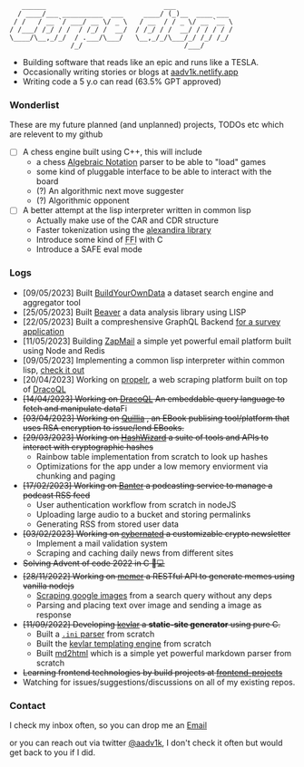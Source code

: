 ```
   ______                             ___
  / ____/___ __________  ___     ____/ (_)__  ____ ___
 / /   / __ `/ ___/ __ \/ _ \   / __  / / _ \/ __ `__ \
/ /___/ /_/ / /  / /_/ /  __/  / /_/ / /  __/ / / / / /
\____/\__,_/_/  / .___/\___/   \__,_/_/\___/_/ /_/ /_/
               /_/                         /___/
```

- Building software that reads like an epic and runs like a TESLA.
- Occasionally writing stories or blogs at [aadv1k.netlify.app](http://aadv1k.netlify.app/)
- Writing code a 5 y.o can read (63.5% GPT approved)

### Wonderlist

These are my future planned (and unplanned) projects, TODOs etc which are relevent to my github

- [ ] A chess engine built using C++, this will include
     - a chess [Algebraic Notation](https://en.wikipedia.org/wiki/Algebraic_notation_(chess)) parser to be able to "load" games
     - some kind of pluggable interface to be able to interact with the board
     - (?) An algorithmic next move suggester
     - (?) Algorithmic opponent
- [ ] A better attempt at the lisp interpreter written in common lisp
     - Actually make use of the CAR and CDR structure
     - Faster tokenization using the [alexandira library](https://alexandria.common-lisp.dev/)
     - Introduce some kind of <abbr title="foreign function interface">FFI</abbr> with C
     - Introduce a SAFE eval mode

### Logs

- [09/05/2023] Built [BuildYourOwnData](https://github.com/aadv1k/byod) a dataset search engine and aggregator tool
- [25/05/2023] Built [Beaver](https://github.com/aadv1k/beaver) a data analysis library using LISP
- [22/05/2023] Built a compreshensive GraphQL Backend [for a survey application](https://github.com/aadv1k/litsurveys)
- [11/05/2023] Building [ZapMail](https://github.com/aadv1k/zap) a simple yet powerful email platform built using Node and Redis
- [09/05/2023] Implementing a common lisp interpreter within common lisp, [check it out](https://github.com/aadv1k/lisp-in-lisp)
- [20/04/2023] Working on [propelr](https://github.com/aadv1k/propelr), a web scraping platform built on top of [DracoQL](https://github.com/aadv1k/dracoql)
- ~~[14/04/2023] Working on [DracoQL](https://github.com/aadv1k/dracoql) An embeddable query language to fetch and manipulate data~~Fi
- ~~[03/04/2023] Working on [Quillia](https://github.com/aadv1k/quillia) , an EBook publising tool/platform that uses RSA encryption to issue/lend EBooks.~~
- ~~[29/03/2023] Working on [HashWizard](https://github.com/aadv1k/hashwizard) a suite of tools and APIs to interact with cryptographic hashes~~
  - Rainbow table implementation from scratch to look up hashes
  - Optimizations for the app under a low memory enviorment via chunking and paging
- ~~[17/02/2023] Working on [Banter](https://github.com/aadv1k/banter) a podcasting service to manage a podcast RSS feed~~  
  - User authentication workflow from scratch in nodeJS
  - Uploading large audio to a bucket and storing permalinks
  - Generating RSS from stored user data
- ~~[03/02/2023] Working on [cybernated](https://github.com/aadv1k/cybernated) a customizable crypto newsletter~~
  - Implement a mail validation system
  - Scraping and caching daily news from different sites
- ~~Solving Advent of code 2022 in C 🎄💻~~
- ~~[28/11/2022] Working on [memer](https://github.com/aadv1k/memer) a RESTful API to generate memes using vanilla nodejs~~
  - [Scraping google images](https://github.com/Aadv1k/memer/blob/main/server/extractImageFromSearch.js) from a search query without any deps
  - Parsing and placing text over image and sending a image as response 
- ~~[11/09/2022] Developing [kevlar](https://github.com/aadv1k/kevlar) a **static-site generator** using pure C.~~
  - Built a [`.ini` parser](https://github.com/Aadv1k/kevlar#config) from scratch
  - Built the [kevlar templating engine](https://github.com/Aadv1k/kevlar#templating) from scratch
  - Built [md2html](https://github.com/Aadv1k/kevlar/releases/tag/v2.0.1) which is a simple yet powerful markdown parser from scratch
- ~~Learning frontend technologies by build projects at [frontend-projects](https://github.com/aadv1k/frontend-projects)~~
- Watching for issues/suggestions/discussions on all of my existing repos.

### Contact

I check my inbox often, so you can drop me an [Email](mailto:aadv1k@outlook.com)

or you can reach out via twitter [@aadv1k](https://twitter.com/aadv1k), I don't check it often but would get back to you if I did.
